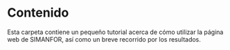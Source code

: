 # Contenido
Esta carpeta contiene un pequeño tutorial acerca de cómo utilizar la página web de SIMANFOR, así como un breve recorrido por los resultados.
